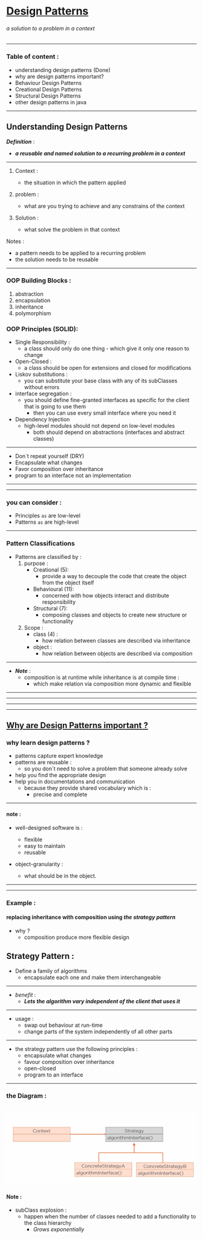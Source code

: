 # <u>Design Patterns</u>
###### a solution to a problem in a context

----
### Table of content :
- understanding design patterns (Done)
- why are design patterns important?
- Behaviour Design Patterns
- Creational Design Patterns
- Structural Design Patterns
- other design patterns in java
-----
## Understanding Design Patterns 
_**Definition**_ :
- _**a reusable and named solution to a recurring problem in a context**_
---
1. Context :
    - the situation in which the pattern applied
    
2. problem :
    - what are you trying to achieve and any constrains of the context
    
3. Solution :
    - what solve the problem in that context
    
Notes :
- a pattern needs to be applied to a recurring problem 
- the solution needs to be reusable 
---------------------------
### OOP Building Blocks :
1. abstraction
2. encapsulation
3. inheritance
4. polymorphism 

### OOP Principles (SOLID):
- Single Responsibility :
  - a class should only do one thing 
        - which give it only one reason to change
- Open-Closed :
  - a class should be open for extensions and closed for modifications 
- Liskov substitutions :
  - you can substitute your base class with any of its subClasses without errors
- interface segregation :
    - you should  define  fine-granted interfaces as specific for the client that is going to use them 
        - then you can use every small interface where you need it 
- Dependency Injection
    - high-level modules should not depend on low-level modules
        - both should depend on abstractions (interfaces and abstract classes)
------
- Don`t repeat yourself (DRY)
- Encapsulate what changes
- Favor composition over inheritance
- program to an interface not an implementation
----
----

### you can consider :
- Principles `as` are low-level 
- Patterns `as` are high-level
-----

### Pattern Classifications 
- Patterns are classified by :
    1. purpose :
        - Creational (5):
            - provide a way to decouple the code that create the object from the object itself
        - Behavioural (11):
            - concerned with how objects interact and distribute responsibility 
        - Structural (7):
            - composing classes and objects to create new structure or functionality
    2. Scope :
        - class (4) :
            - how relation between classes are described via inheritance
        - object :
          - how relation between objects are described via composition
-------
- _**Note**_ :
    - composition is at runtime while inheritance is at compile time :
        - which make relation via composition more dynamic and flexible
    
------
-----
-----
-----
## <u> Why are Design Patterns important ?</u>

### why learn design patterns ?
- patterns capture expert knowledge
- patterns are reusable :
    - so you don`t need to solve a problem that someone already solve
- help you find the appropriate design 
- help you in documentations and communication 
    - because they provide shared vocabulary which is :
        - precise and complete
    
----
#### note :
- well-designed software is :
    - flexible
    - easy to maintain
    - reusable
    
- object-granularity :
    - what should be in the object.
    
---
---
### Example :
#### replacing inheritance with composition using _**the strategy pattern**_
- why ?
    - composition produce more flexible design
    
##  Strategy Pattern :
- Define a family of algorithms 
    - encapsulate each one and make them interchangeable 
 
----   
- _benefit_ : 
  - _**Lets the algorithm vary independent of the client that uses it**_
  
-----  
- usage :
    - swap out behaviour at run-time
    - change parts of the system independently of all other parts
    
-----
- the strategy pattern use the following principles :
    - encapsulate what changes
    - favour composition over inheritance
    - open-closed 
    - program to an interface
    
-----
### the Diagram :
![the strategy pattern](media/1.PNG)
---
#### Note :
- subClass explosion :
    - happen when the number of classes needed to add a functionality to the class hierarchy 
        - _Grows exponentially_ 


    

    